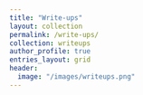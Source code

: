 ```yaml
---
title: "Write-ups"
layout: collection
permalink: /write-ups/
collection: writeups
author_profile: true
entries_layout: grid
header:
  image: "/images/writeups.png"
---
```


